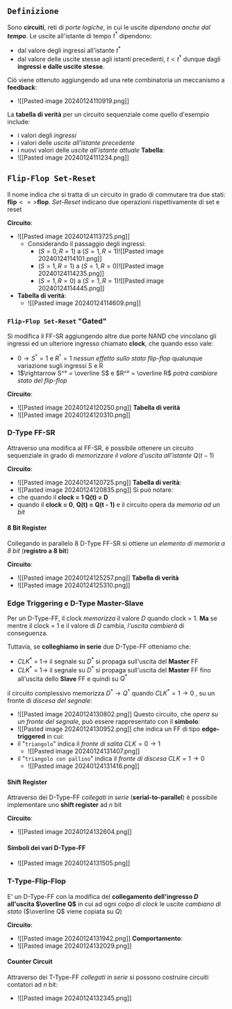 ## `Definizione`
Sono **circuiti**, reti di *porte logiche*, in cui le uscite *dipendono anche dal **tempo***.
Le uscite all'istante di tempo $t^*$ dipendono:
- dal valore degli ingressi all'istante $t^*$
- dal valore delle uscite stesse agli istanti precedenti, $t < t^*$
dunque dagli **ingressi e dalle uscite stesse**.

Ciò viene ottenuto aggiungendo ad una rete combinatoria un meccanismo a **feedback**:
- ![[Pasted image 20240124110919.png]]

La **tabella di verità** per un circuito sequenziale come quello d'esempio include:
- i valori degli *ingressi*
- i valori delle *uscite all'istante precedente*
- i nuovi valori delle *uscite all'istante attuale*
**Tabella**:
- ![[Pasted image 20240124111234.png]]
## `Flip-Flop Set-Reset`
Il nome indica che si tratta di un circuito in grado di commutare tra due stati: **flip**$<=>$**flop**.
*Set-Reset* indicano due operazioni rispettivamente di set e reset

**Circuito**:
- ![[Pasted image 20240124113725.png]]
	- Considerando il passaggio degli ingressi:
		- $(S = 0, R = 1)$ a $(S = 1, R = 1)$![[Pasted image 20240124114101.png]]
		- $(S = 1, R = 1)$ a $(S = 1, R = 0)$![[Pasted image 20240124114235.png]]
		- $(S = 1, R = 0)$ a $(S = 1, R = 1)$![[Pasted image 20240124114445.png]]
- **Tabella di verità**:
	- ![[Pasted image 20240124114609.png]]
### `Flip-Flop Set-Reset` "Gated"
Si modifica il FF-SR aggiungendo altre due porte NAND che vincolano gli ingressi ed un ulteriore ingresso chiamato **clock**, che quando esso vale:
- 0$\rightarrow S^° = 1$ e $R^° = 1$ *nessun effetto sullo stato flip-flop* qualunque variazione sugli ingressi S e R
- 1$\rightarrow S^° = \overline S$ e $R^° = \overline R$ *potrà cambiare stato del flip-flop*

**Circuito**:
- ![[Pasted image 20240124120250.png]]
**Tabella di verità**
- ![[Pasted image 20240124120310.png]]
### D-Type FF-SR
Attraverso una modifica al FF-SR, è possibile ottenere un circuito sequenziale in grado di *memorizzare il valore d'uscita all'istante* $Q(t- 1)$

**Circuito**:
- ![[Pasted image 20240124120725.png]]
**Tabella di verità**:	
- ![[Pasted image 20240124120835.png]]
Si può notare:
- che quando il **clock = 1 Q(t) = D**
- quando il **clock = 0**, **Q(t) = Q(t - 1)**  e il circuito opera da *memoria ad un bit*
#### 8 Bit Register
Collegando in parallelo 8 D-Type FF-SR si ottiene un *elemento di memoria a 8 bit* (**registro a 8 bit**)

**Circuito**:
- ![[Pasted image 20240124125257.png]]
**Tabella di verità**
- ![[Pasted image 20240124125310.png]]
### Edge Triggering e D-Type Master-Slave
Per un D-Type-FF, il clock *memorizza* il valore $D$ quando clock = $1$. **Ma** se mentre il clock = $1$ e il valore di $D$  cambia, *l'uscita cambierà* di conseguenza.

Tuttavia, se **colleghiamo in serie** due D-Type-FF otteniamo che:
- $CLK^*$ = $1\rightarrow$ il segnale su $D^*$ si propaga sull'uscita del **Master** FF
- $CLK^*$ = $1\rightarrow$ il segnale su $D^*$ si propaga sull'uscita del **Master** FF fino all'uscita dello **Slave** FF e quindi su $Q^*$

il circuito complessivo memorizza $D^*\rightarrow Q^*$ quando $CLK^* = 1\rightarrow 0$ , su un fronte di *discesa del segnale*:
- ![[Pasted image 20240124130802.png]]
Questo circuito, che *opera su un fronte del segnale*, può essere rappresentato con il **simbolo**:
- ![[Pasted image 20240124130952.png]]
che indica un FF di tipo **edge-triggered** in cui:
- il "`triangolo`" indica il *fronte di salita* $CLK = 0\rightarrow 1$
	- ![[Pasted image 20240124131407.png]]
- il "`triangolo con pallino`" indica il *fronte di discesa* $CLK = 1\rightarrow 0$
	- ![[Pasted image 20240124131416.png]]
#### Shift Register
Attraverso dei D-Type-FF *collegati in serie* (**serial-to-parallel**) è possibile implementare uno **shift register** ad $n$ bit

**Circuito**:
- ![[Pasted image 20240124132604.png]]
#### Simboli dei vari D-Type-FF
-  ![[Pasted image 20240124131505.png]]
### T-Type-Flip-Flop
E' un D-Type-FF con la modifica del **collegamento dell'ingresso $D$ all'uscita $\overline Q$** in cui ad ogni *colpo di clock* le uscite *cambiano di stato* ($\overline Q$ viene copiata su $Q$)

**Circuito**:
- ![[Pasted image 20240124131942.png]]
**Comportamento**:
- ![[Pasted image 20240124132029.png]]
#### Counter Circuit
Attraverso dei T-Type-FF *collegati in serie* si possono costruire circuiti contatori ad $n$ bit:
- ![[Pasted image 20240124132345.png]]